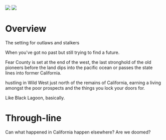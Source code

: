 ![](https://youtu.be/uVpRllRbnxk?si=3ukvhca7qm4HwM64)
![](https://youtu.be/TRJ_s2G76Hg?si=kSAjKt0YL9CU-slu)
# Overview
The setting for outlaws and stalkers

When you've got no past but still trying to find a future.

Fear County is set at the end of the west, the last stronghold of the old pioneers before the land dips into the pacific ocean or passes the state lines into former California.

hustling in Wild West just north of the remains of California, earning a living amongst the poor prospects and the things you lock your doors for.

Like Black Lagoon, basically.


# Through-line

Can what happened in California happen elsewhere? Are we doomed?
